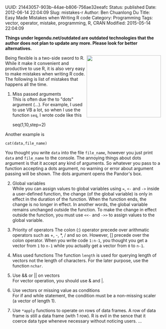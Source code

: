 UUID: 21443057-903b-44ae-b806-756ae32eeafc
Status: published
Date: 2012-06-14 22:04:09
Slug: mistakes-r
Author: Ben Chuanlong Du
Title: Easy Made Mistakes when Writing R code
Category: Programming
Tags: vector, operator, mistake, programming, R, CRAN
Modified: 2015-05-14 22:04:09

**Things under legendu.net/outdated are outdated technologies that the author does not plan to update any more. Please look for better alternatives.**

<img src="http://dclong.github.io/media/r/mistake.jpg" height="200" width="240" align="right"/>

Being flexible is a two-side sword to R. 
While it make it convenient and productive to use R,
it is also very easy to make mistakes when writing R code. 
The following is list of mistakes that happens all the time.

1. Miss passed arguments  
This is often due the to "dots" argument (...). 
For example, I used to use VB a lot, so when I 
use the function `seq`, I wrote code like this

    seq(1,10,step=2)

Another example is 

    cat(data,file_name)

You thought you write `data` into the file `file_name`,
however you just print `data` and `file_name` to the
console. The annoying things about dots argument is that
it accept any kind of arguments. So whatever you pass to
a function accepting a dots argument, no warning or error 
about argument passing will be shown. The dots argument
opens the Pandor's box. <!---'-->

2. Global variables  
While you can assign values to global variables using `=`,
`<-` and `->` inside a user-defined function, the change (of the global
variable) is only in effect in the duration of the function. 
When the function ends, the change is no longer in effect. 
In another words, the global variable remains unchanged 
outside the function. To make the change in effect outside the 
function, you must use `<<-` and `->>` to assign values to the
global variable. 

3. Priority of operators
The colon (:) operator precede over arithmatic operators 
such as +, -, *, / and so on. However, [] precede over the 
colon operator. When you write code `1:n-1`, you thought
you get a vector from `1` to `n-1` while you actually get
a vector from `0` to `n-1`.

4. Miss used functions
The function `length` is used for querying length of 
vectors not the length of characters. For the later purpose,
use the function `nchar`.

5. Use && or || on vectors  
For vector operation, you should use & and |.

5. Use vectors or missing value as conditions  
For if and while statement, the condition must be a non-missing
scaler (a vector of length 1).

6. Use `*apply` functions to operate on rows of data frames.
A row of data frame is still a data frame (with 1 row). R is 
evil in the sence that it coerce data type wheneve necessary 
without noticing users. ...


